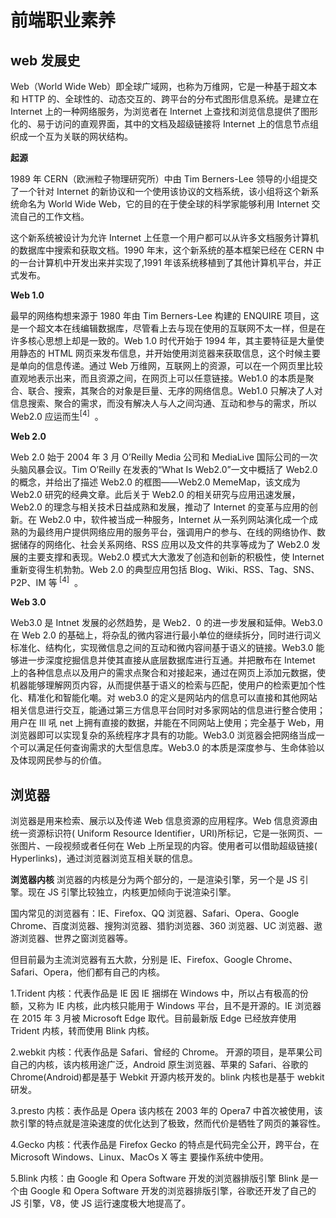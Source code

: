 # 前端职业素养

## web 发展史

Web（World Wide Web）即全球广域网，也称为万维网，它是一种基于超文本和 HTTP 的、全球性的、动态交互的、跨平台的分布式图形信息系统。是建立在 Internet 上的一种网络服务，为浏览者在 Internet 上查找和浏览信息提供了图形化的、易于访问的直观界面，其中的文档及超级链接将 Internet 上的信息节点组织成一个互为关联的网状结构。

**起源**

1989 年 CERN（欧洲粒子物理研究所）中由 Tim Berners-Lee 领导的小组提交了一个针对 Internet 的新协议和一个使用该协议的文档系统，该小组将这个新系统命名为 World Wide Web，它的目的在于使全球的科学家能够利用 Internet 交流自己的工作文档。

这个新系统被设计为允许 Internet 上任意一个用户都可以从许多文档服务计算机的数据库中搜索和获取文档。1990 年末，这个新系统的基本框架已经在 CERN 中的一台计算机中开发出来并实现了,1991 年该系统移植到了其他计算机平台，并正式发布。

**Web 1.0**

最早的网络构想来源于 1980 年由 Tim Berners-Lee 构建的 ENQUIRE 项目，这是一个超文本在线编辑数据库，尽管看上去与现在使用的互联网不太一样，但是在许多核心思想上却是一致的。Web 1.0 时代开始于 1994 年，其主要特征是大量使用静态的 HTML 网页来发布信息，并开始使用浏览器来获取信息，这个时候主要是单向的信息传递。通过 Web 万维网，互联网上的资源，可以在一个网页里比较直观地表示出来，而且资源之间，在网页上可以任意链接。Web1.0 的本质是聚合、联合、搜索，其聚合的对象是巨量、无序的网络信息。Web1.0 只解决了人对信息搜索、聚合的需求，而没有解决人与人之间沟通、互动和参与的需求，所以 Web2.0 应运而生<sup>[4]</sup>  。

**Web 2.0**

Web 2.0 始于 2004 年 3 月 O’Reilly Media 公司和 MediaLive 国际公司的一次头脑风暴会议。Tim O’Reilly 在发表的“What Is Web2.0”一文中概括了 Web2.0 的概念，并给出了描述 Web2.0 的框图——Web2.0 MemeMap，该文成为 Web2.0 研究的经典文章。此后关于 Web2.0 的相关研究与应用迅速发展，Web2.0 的理念与相关技术日益成熟和发展，推动了 Internet 的变革与应用的创新。在 Web2.0 中，软件被当成一种服务，Internet 从一系列网站演化成一个成熟的为最终用户提供网络应用的服务平台，强调用户的参与、在线的网络协作、数据储存的网络化、社会关系网络、RSS 应用以及文件的共享等成为了 Web2.0 发展的主要支撑和表现。Web2.0 模式大大激发了创造和创新的积极性，使 Internet 重新变得生机勃勃。Web 2.0 的典型应用包括 Blog、Wiki、RSS、Tag、SNS、P2P、IM 等<sup> [4]</sup>  。

**Web 3.0**

Web3.0 是 Intnet 发展的必然趋势，是 Web2．0 的进一步发展和延伸。Web3.0 在 Web 2.0 的基础上，将杂乱的微内容进行最小单位的继续拆分，同时进行词义标准化、结构化，实现微信息之间的互动和微内容间基于语义的链接。Web3.0 能够进一步深度挖掘信息并使其直接从底层数据库进行互通。并把散布在 Intemet 上的各种信息点以及用户的需求点聚合和对接起来，通过在网页上添加元数据，使机器能够理解网页内容，从而提供基于语义的检索与匹配，使用户的检索更加个性化、精准化和智能化嘲。对 web3.0 的定义是网站内的信息可以直接和其他网站相关信息进行交互，能通过第三方信息平台同时对多家网站的信息进行整合使用；用户在 IIl 吼 net 上拥有直接的数据，并能在不同网站上使用；完全基于 Web，用浏览器即可以实现复杂的系统程序才具有的功能。Web3.0 浏览器会把网络当成一个可以满足任何查询需求的大型信息库。Web3.0 的本质是深度参与、生命体验以及体现网民参与的价值。

## 浏览器

浏览器是用来检索、展示以及传递 Web 信息资源的应用程序。Web 信息资源由统一资源标识符( Uniform Resource Identifier，URI)所标记，它是一张网页、一张图片、一段视频或者任何在 Web 上所呈现的内容。使用者可以借助超级链接( Hyperlinks)，通过浏览器浏览互相关联的信息。

**浏览器内核**
浏览器的内核是分为两个部分的，一是渲染引擎，另一个是 JS 引擎。现在 JS 引擎比较独立，内核更加倾向于说渲染引擎。

国内常见的浏览器有：IE、Firefox、QQ 浏览器、Safari、Opera、Google Chrome、百度浏览器、搜狗浏览器、猎豹浏览器、360 浏览器、UC 浏览器、遨游浏览器、世界之窗浏览器等。

但目前最为主流浏览器有五大款，分别是 IE、Firefox、Google Chrome、Safari、Opera，他们都有自己的内核。

1.Trident 内核：代表作品是 IE
因 IE 捆绑在 Windows 中，所以占有极高的份额，又称为 IE 内核，此内核只能用于 Windows 平台，且不是开源的。IE 浏览器在 2015 年 3 月被 Microsoft Edge 取代。目前最新版 Edge 已经放弃使用 Trident 内核，转而使用 Blink 内核。

2.webkit 内核：代表作品是 Safari、曾经的 Chrome。
开源的项目，是苹果公司自己的内核，该内核用途广泛，Android 原生浏览器、苹果的 Safari、谷歌的 Chrome(Android)都是基于 Webkit 开源内核开发的。blink 内核也是基于 webkit 研发。

3.presto 内核：表作品是 Opera
该内核在 2003 年的 Opera7 中首次被使用，该款引擎的特点就是渲染速度的优化达到了极致，然而代价是牺牲了网页的兼容性。

4.Gecko 内核：代表作品是 Firefox
Gecko 的特点是代码完全公开，跨平台，在 Microsoft Windows、Linux、MacOs X 等主 要操作系统中使用。

5.Blink 内核：由 Google 和 Opera Software 开发的浏览器排版引擎
Blink 是一个由 Google 和 Opera Software 开发的浏览器排版引擎，谷歌还开发了自己的 JS 引擎，V8，使 JS 运行速度极大地提高了。
